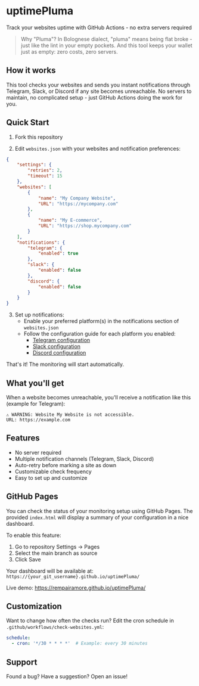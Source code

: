 # uptimePluma

Track your websites uptime with GitHub Actions - no extra servers required

> Why "Pluma"? In Bolognese dialect, "pluma" means being flat broke - just like the lint in your empty pockets. And this tool keeps your wallet just as empty: zero costs, zero servers.


## How it works

This tool checks your websites and sends you instant notifications through Telegram, Slack, or Discord if any site becomes unreachable. No servers to maintain, no complicated setup - just GitHub Actions doing the work for you.

## Quick Start

1. Fork this repository

2. Edit `websites.json` with your websites and notification preferences:
```json
{
    "settings": {
        "retries": 2,
        "timeout": 15
    },
    "websites": [
        {
            "name": "My Company Website",
            "URL": "https://mycompany.com"
        },
        {
            "name": "My E-commerce",
            "URL": "https://shop.mycompany.com"
        }
    ],
    "notifications": {
        "telegram": {
            "enabled": true
        },
        "slack": {
            "enabled": false
        },
        "discord": {
            "enabled": false
        }
    }
}
```

3. Set up notifications:
   - Enable your preferred platform(s) in the notifications section of `websites.json`
   - Follow the configuration guide for each platform you enabled:
     - [Telegram configuration](docs/TELEGRAM.md)
     - [Slack configuration](docs/SLACK.md)
     - [Discord configuration](docs/DISCORD.md)

That's it! The monitoring will start automatically.

## What you'll get

When a website becomes unreachable, you'll receive a notification like this (example for Telegram):
```
⚠️ WARNING: Website My Website is not accessible.
URL: https://example.com
```

## Features

- No server required
- Multiple notification channels (Telegram, Slack, Discord)
- Auto-retry before marking a site as down
- Customizable check frequency
- Easy to set up and customize

## GitHub Pages

You can check the status of your monitoring setup using GitHub Pages. The provided `index.html` will display a summary of your configuration in a nice dashboard.

To enable this feature:
1. Go to repository Settings → Pages
2. Select the main branch as source
3. Click Save

Your dashboard will be available at: `https://{your_git_username}.github.io/uptimePluma/`

Live demo: https://rempairamore.github.io/uptimePluma/

## Customization

Want to change how often the checks run? Edit the cron schedule in `.github/workflows/check-websites.yml`:
```yaml
schedule:
  - cron: '*/30 * * * *'  # Example: every 30 minutes
```

## Support

Found a bug? Have a suggestion? Open an issue!